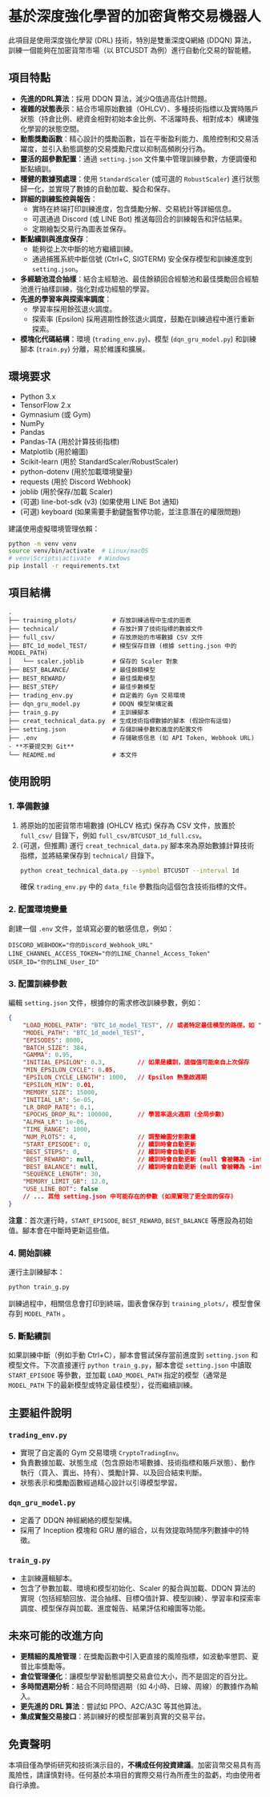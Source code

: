 # 基於深度強化學習的加密貨幣交易機器人

此項目是使用深度強化學習 (DRL) 技術，特別是雙重深度Q網絡 (DDQN) 算法，訓練一個能夠在加密貨幣市場（以 BTCUSDT 為例）進行自動化交易的智能體。

## 項目特點

*   **先進的DRL算法**：採用 DDQN 算法，減少Q值過高估計問題。
*   **複雜的狀態表示**：結合市場原始數據（OHLCV）、多種技術指標以及實時賬戶狀態（持倉比例、總資金相對初始本金比例、不活躍時長、相對成本）構建強化學習的狀態空間。
*   **動態獎勵函數**：精心設計的獎勵函數，旨在平衡盈利能力、風險控制和交易活躍度，並引入動態調整的交易獎勵尺度以抑制高頻刷分行為。
*   **靈活的超參數配置**：通過 `setting.json` 文件集中管理訓練參數，方便調優和斷點續訓。
*   **穩健的數據預處理**：使用 `StandardScaler` (或可選的 `RobustScaler`) 進行狀態歸一化，並實現了數據的自動加載、擬合和保存。
*   **詳細的訓練監控與報告**：
    *   實時在終端打印訓練進度，包含獎勵分解、交易統計等詳細信息。
    *   可選通過 Discord (或 LINE Bot) 推送每回合的訓練報告和評估結果。
    *   定期繪製交易行為圖表並保存。
*   **斷點續訓與進度保存**：
    *   能夠從上次中斷的地方繼續訓練。
    *   通過捕獲系統中斷信號 (Ctrl+C, SIGTERM) 安全保存模型和訓練進度到 `setting.json`。
*   **多經驗池混合抽樣**：結合主經驗池、最佳餘額回合經驗池和最佳獎勵回合經驗池進行抽樣訓練，強化對成功經驗的學習。
*   **先進的學習率與探索率調度**：
    *   學習率採用餘弦退火調度。
    *   探索率 (Epsilon) 採用週期性餘弦退火調度，鼓勵在訓練過程中進行重新探索。
*   **模塊化代碼結構**：環境 (`trading_env.py`)、模型 (`dqn_gru_model.py`) 和訓練腳本 (`train.py`) 分離，易於維護和擴展。

## 環境要求

*   Python 3.x
*   TensorFlow 2.x
*   Gymnasium (或 Gym)
*   NumPy
*   Pandas
*   Pandas-TA (用於計算技術指標)
*   Matplotlib (用於繪圖)
*   Scikit-learn (用於 StandardScaler/RobustScaler)
*   python-dotenv (用於加載環境變量)
*   requests (用於 Discord Webhook)
*   joblib (用於保存/加載 Scaler)
*   (可選) line-bot-sdk (v3) (如果使用 LINE Bot 通知)
*   (可選) keyboard (如果需要手動鍵盤暫停功能，並注意潛在的權限問題)

建議使用虛擬環境管理依賴：
```bash
python -m venv venv
source venv/bin/activate  # Linux/macOS
# venv\Scripts\activate  # Windows
pip install -r requirements.txt
```

## 項目結構

```
.
├── training_plots/          # 存放訓練過程中生成的圖表
├── technical/               # 存放計算了技術指標的數據文件
├── full_csv/                # 存放原始的市場數據 CSV 文件
├── BTC_1d_model_TEST/       # 模型保存目錄 (根據 setting.json 中的 MODEL_PATH)
│   └── scaler.joblib        # 保存的 Scaler 對象
├── BEST_BALANCE/            # 最佳餘額模型
├── BEST_REWARD/             # 最佳獎勵模型
├── BEST_STEP/               # 最佳步數模型
├── trading_env.py           # 自定義的 Gym 交易環境
├── dqn_gru_model.py         # DDQN 模型架構定義
├── train_g.py               # 主訓練腳本
├── creat_technical_data.py  # 生成技術指標數據的腳本 (假設你有這個)
├── setting.json             # 存儲訓練參數和進度的配置文件
├── .env                     # 存儲敏感信息 (如 API Token, Webhook URL) - **不要提交到 Git**
└── README.md                # 本文件
```

## 使用說明

### 1. 準備數據

1.  將原始的加密貨幣市場數據 (OHLCV 格式) 保存為 CSV 文件，放置於 `full_csv/` 目錄下，例如 `full_csv/BTCUSDT_1d_full.csv`。
2.  (可選，但推薦) 運行 `creat_technical_data.py` 腳本來為原始數據計算技術指標，並將結果保存到 `technical/` 目錄下。
    ```bash
    python creat_technical_data.py --symbol BTCUSDT --interval 1d
    ```
    確保 `trading_env.py` 中的 `data_file` 參數指向這個包含技術指標的文件。

### 2. 配置環境變量

創建一個 `.env` 文件，並填寫必要的敏感信息，例如：

```
DISCORD_WEBHOOK="你的Discord_Webhook_URL"
LINE_CHANNEL_ACCESS_TOKEN="你的LINE_Channel_Access_Token"
USER_ID="你的LINE_User_ID"
```

### 3. 配置訓練參數

編輯 `setting.json` 文件，根據你的需求修改訓練參數，例如：

```json
{
    "LOAD_MODEL_PATH": "BTC_1d_model_TEST", // 或者特定最佳模型的路徑，如 "BTC_1d_model_TEST_BEST_BALANCE"
    "MODEL_PATH": "BTC_1d_model_TEST",
    "EPISODES": 8000,
    "BATCH_SIZE": 384,
    "GAMMA": 0.95,
    "INITIAL_EPSILON": 0.3,         // 如果是續訓，這個值可能來自上次保存
    "MIN_EPSILON_CYCLE": 0.05,
    "EPSILON_CYCLE_LENGTH": 1000,   // Epsilon 熱重啟週期
    "EPSILON_MIN": 0.01,
    "MEMORY_SIZE": 15000,
    "INITIAL_LR": 5e-05,
    "LR_DROP_RATE": 0.1,
    "EPOCHS_DROP_RL": 100000,       // 學習率退火週期 (全局步數)
    "ALPHA_LR": 1e-06,
    "TIME_RANGE": 1000,
    "NUM_PLOTS": 4,                 // 調整繪圖分割數量
    "START_EPISODE": 0,             // 續訓時會自動更新
    "BEST_STEPS": 0,                // 續訓時會自動更新
    "BEST_REWARD": null,            // 續訓時會自動更新 (null 會被轉為 -inf)
    "BEST_BALANCE": null,           // 續訓時會自動更新 (null 會被轉為 -inf)
    "SEQUENCE_LENGTH": 30,
    "MEMORY_LIMIT_GB": 12.0,
    "USE_LINE_BOT": false
    // ... 其他 setting.json 中可能存在的參數 (如果實現了更全面的保存)
}
```
**注意**：首次運行時，`START_EPISODE`, `BEST_REWARD`, `BEST_BALANCE` 等應設為初始值。腳本會在中斷時更新這些值。

### 4. 開始訓練

運行主訓練腳本：

```bash
python train_g.py
```

訓練過程中，相關信息會打印到終端，圖表會保存到 `training_plots/`，模型會保存到 `MODEL_PATH` 。

### 5. 斷點續訓

如果訓練中斷（例如手動 Ctrl+C），腳本會嘗試保存當前進度到 `setting.json` 和模型文件。下次直接運行 `python train_g.py`，腳本會從 `setting.json` 中讀取 `START_EPISODE` 等參數，並加載 `LOAD_MODEL_PATH` 指定的模型（通常是 `MODEL_PATH` 下的最新模型或特定最佳模型），從而繼續訓練。

## 主要組件說明

### `trading_env.py`

*   實現了自定義的 Gym 交易環境 `CryptoTradingEnv`。
*   負責數據加載、狀態生成（包含原始市場數據、技術指標和賬戶狀態）、動作執行（買入、賣出、持有）、獎勵計算、以及回合結束判斷。
*   狀態表示和獎勵函數經過精心設計以引導模型學習。

### `dqn_gru_model.py`

*   定義了 DDQN 神經網絡的模型架構。
*   採用了 Inception 模塊和 GRU 層的組合，以有效提取時間序列數據中的特徵。

### `train_g.py`

*   主訓練邏輯腳本。
*   包含了參數加載、環境和模型初始化、Scaler 的擬合與加載、DDQN 算法的實現（包括經驗回放、混合抽樣、目標Q值計算、模型訓練）、學習率和探索率調度、模型保存與加載、進度報告、結果評估和繪圖等功能。

## 未來可能的改進方向

*   **更精細的風險管理**：在獎勵函數中引入更直接的風險指標，如波動率懲罰、夏普比率獎勵等。
*   **倉位管理優化**：讓模型學習動態調整交易倉位大小，而不是固定的百分比。
*   **多時間週期分析**：結合不同時間週期（如 4小時、日線、周線）的數據作為輸入。
*   **更先進的 DRL 算法**：嘗試如 PPO、A2C/A3C 等其他算法。
*   **集成實盤交易接口**：將訓練好的模型部署到真實的交易平台。

## 免責聲明

本項目僅為學術研究和技術演示目的，**不構成任何投資建議**。加密貨幣交易具有高風險性，請謹慎對待。任何基於本項目的實際交易行為所產生的盈虧，均由使用者自行承擔。